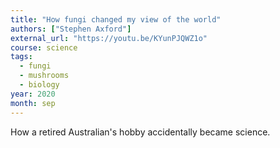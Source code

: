 ```yaml
---
title: "How fungi changed my view of the world"
authors: ["Stephen Axford"]
external_url: "https://youtu.be/KYunPJQWZ1o"
course: science
tags:
  - fungi
  - mushrooms
  - biology
year: 2020
month: sep
---
```


How a retired Australian's hobby accidentally became science.
